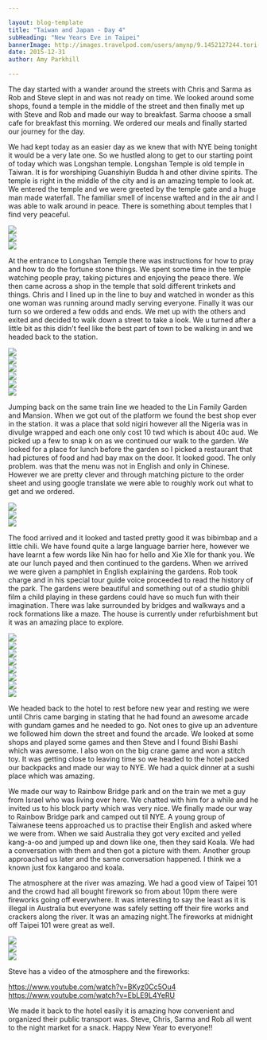 ```yaml
---

layout: blog-template
title: "Taiwan and Japan - Day 4"
subHeading: "New Years Eve in Taipei"
bannerImage: http://images.travelpod.com/users/amynp/9.1452127244.tori-gate.jpg
date: 2015-12-31
author: Amy Parkhill

---
```

The day started with a wander around the streets with Chris and Sarma as Rob and Steve slept in and was not ready on time. We looked around some shops, found a temple in the middle of the street and then finally met up with Steve and Rob and made our way to breakfast. Sarma choose a small cafe for breakfast this morning. We ordered our meals and finally started our journey for the day. 

We had kept today as an easier day as we knew that with NYE being tonight it would be a very late one. So we hustled along to get to our starting point of today which was Longshan temple. Longshan Temple is old temple in Taiwan. It is for worshiping Guanshiyin Budda h and other divine spirits. The temple is right in the middle of the city and is an amazing temple to look at. We entered the temple and we were greeted by the temple gate and a huge man made waterfall. The familiar smell of incense wafted and in the air and I was able to walk around in peace. There is something about temples that I find very peaceful. 

<div class="center-image"><img src="http://images.travelpod.com/users/amynp/9.1451610439.random-temple-in-city.jpg" /></div>
<div class="center-image"><img src="http://images.travelpod.com/users/amynp/9.1451610439.longshan-temple.jpg" /></div>
<div class="center-image"><img src="http://images.travelpod.com/users/amynp/9.1451610439.fake-waterfall.jpg" /></div>
 
At the entrance to Longshan Temple there was instructions for how to pray and how to do the fortune stone things. We spent some time in the temple watching people pray, taking pictures and enjoying the peace there. We then came across a shop in the temple that sold different trinkets and things. Chris and I lined up in the line to buy and watched in wonder as this one woman was running around madly serving everyone. Finally it was our turn so we ordered a few odds and ends. We met up with the others and exited and decided to walk down a street to take a look. We u turned after a little bit as this didn't feel like the best part of town to be walking in and we headed back to the station. 

<div class="center-image"><img src="http://images.travelpod.com/users/amynp/9.1451610439.steve-and-i-at-longshan.jpg" /></div>
<div class="center-image"><img src="http://images.travelpod.com/users/amynp/9.1451610439.how-to-pray.jpg" /></div>
<div class="center-image"><img src="http://images.travelpod.com/users/amynp/9.1451610439.making-offerings-to-the-gods.jpg" /></div>
<div class="center-image"><img src="http://images.travelpod.com/users/amynp/9.1451610439.burning-insence.jpg" /></div>
<div class="center-image"><img src="http://images.travelpod.com/users/amynp/9.1451610439.stones.jpg" /></div>
<div class="center-image"><img src="http://images.travelpod.com/users/amynp/9.1451610439.main-shrine.jpg" /></div>

Jumping back on the same train line we headed to the Lin Family Garden and Mansion. When we got out of the platform we found the best shop ever in the station. it was a place that sold nigiri however all the Nigeria was in divulge wrapped and each one only cost 10 twd which is about 40c aud. We picked up a few to snap k on as we continued our walk to the garden. We looked for a place for lunch before the garden so I picked a restaurant that had pictures of food and had bay max on the door. It looked good. The only problem. was that the menu was not in English and only in Chinese. However we are pretty clever and through matching picture to the order sheet and using google translate we were able to roughly work out what to get and we ordered.

<div class="center-image"><img src="http://images.travelpod.com/users/amynp/9.1451610439.yum-nigiri.jpg" /></div>
<div class="center-image"><img src="http://images.travelpod.com/users/amynp/9.1451610439.the-menu-we-ordered-from.jpg" /></div>
<div class="center-image"><img src="http://images.travelpod.com/users/amynp/9.1451610439.the-result.jpg" /></div>

The food arrived and it looked and tasted pretty good it was bibimbap and a little chili. We have found quite a large language barrier here, however we have learnt a few words like Nin hao for hello and Xie XIe for thank you. We ate our lunch payed and then continued to the gardens. When we arrived we were given a pamphlet in English explaining the gardens. Rob took charge and in his special tour guide voice proceeded to read the history of the park. The gardens were beautiful and something out of a studio ghibli film a child playing in these gardens could have so much fun with their imagination. There was lake surrounded by bridges and walkways and a rock formations like a maze. The house is currently under refurbishment but it was an amazing place to explore.

<div class="center-image"><img src="http://images.travelpod.com/users/amynp/9.1451610439.lin-family-garden.jpg" /></div>
<div class="center-image"><img src="http://images.travelpod.com/users/amynp/9.1451610439.the-lake-at-lin-family-garden.jpg" /></div>
<div class="center-image"><img src="http://images.travelpod.com/users/amynp/9.1451610439.chris-made-it.jpg" /></div>
<div class="center-image"><img src="http://images.travelpod.com/users/amynp/9.1451610439.us-in-a-cave.jpg" /></div>
<div class="center-image"><img src="http://images.travelpod.com/users/amynp/9.1451610439.anth-and-i.jpg" /></div>
<div class="center-image"><img src="http://images.travelpod.com/users/amynp/9.1451610439.funny-people.jpg" /></div>
<div class="center-image"><img src="http://images.travelpod.com/users/amynp/9.1451610439.stroking-a-beard.jpg" /></div>
<div class="center-image"><img src="http://images.travelpod.com/users/amynp/9.1451610439.group-at-linfamily-garden.jpg" /></div>

We headed back to the hotel to rest before new year and resting we were until Chris came barging in stating that he had found an awesome arcade with gundam games and he needed to go. Not ones to give up an adventure we followed him down the street and found the arcade. We looked at some shops and played some games and then Steve and I found Bishi Bashi which was awesome. I also won on the big crane game and won a stitch toy. It was getting close to leaving time so we headed to the hotel packed our backpacks and made our way to NYE. We had a quick dinner at a sushi place which was amazing.

We made our way to Rainbow Bridge park and on the train we met a guy from Israel who was living over here. We chatted with him for a while and he invited us to his block party which was very nice. We finally made our way to Rainbow Bridge park and camped out til NYE. A young group of Taiwanese teens approached us to practise their English and asked where we were from. When we said Australia they got very excited and yelled kang-a-oo and jumped up and down like one, then they said Koala. We had a conversation with them and then got a picture with them. Another group approached us later and the same conversation happened. I think we a known just fox kangaroo and koala. 

The atmosphere at the river was amazing. We had a good view of Taipei 101 and the crowd had all bought firework so from about 10pm there were fireworks going off everywhere.  It was interesting to say the least as it is illegal in Australia but everyone was safely setting off their fire works and crackers along the river. It was an amazing night.The fireworks at midnight off Taipei 101 were great as well. 

<div class="center-image"><img src="http://images.travelpod.com/users/amynp/9.1451610439.more-corwd-fireworks.jpg" /></div>
<div class="center-image"><img src="http://images.travelpod.com/users/amynp/9.1451610439.3-taipei-101-at-midnight.jpg" /></div>
<div class="center-image"><img src="http://images.travelpod.com/users/amynp/9.1451610439.4-taipei-101-at-midnight.jpg" /></div>

Steve has a video of the atmosphere and the fireworks: 

 https://www.youtube.com/watch?v=BKyz0Cc5Ou4
https://www.youtube.com/watch?v=EbLE9L4YeRU 

We made it back to the hotel easily it is amazing how convenient and organized their public transport was. Steve, Chris, Sarma and Rob all went to the night market for a snack. Happy New Year to everyone!!
 
